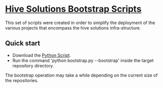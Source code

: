 # [Hive Solutions Bootstrap Scripts](http://hive.pt)
This set of scripts were created in order to simplify the deployment of the various projects that encompass the hive solutions infra-structure. 

## Quick start

* Download the [Python Script](https://raw.github.com/hivesolutions/bootstrap/master/lib/bootstrap.py).
* Run the command 'python bootstrap.py --bootstrap' inside the target repository directory.

The bootstrap operation may take a while depending on the current size of the repositories.
